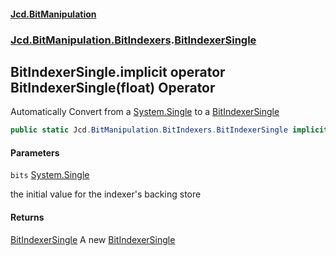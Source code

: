 #### [Jcd.BitManipulation](index.md 'index')
### [Jcd.BitManipulation.BitIndexers](Jcd.BitManipulation.BitIndexers.md 'Jcd.BitManipulation.BitIndexers').[BitIndexerSingle](Jcd.BitManipulation.BitIndexers.BitIndexerSingle.md 'Jcd.BitManipulation.BitIndexers.BitIndexerSingle')

## BitIndexerSingle.implicit operator BitIndexerSingle(float) Operator

Automatically Convert from a [System.Single](https://docs.microsoft.com/en-us/dotnet/api/System.Single 'System.Single')
to
a [BitIndexerSingle](Jcd.BitManipulation.BitIndexers.BitIndexerSingle.md 'Jcd.BitManipulation.BitIndexers.BitIndexerSingle')

```csharp
public static Jcd.BitManipulation.BitIndexers.BitIndexerSingle implicit operator BitIndexerSingle(float bits);
```
#### Parameters

<a name='Jcd.BitManipulation.BitIndexers.BitIndexerSingle.op_ImplicitJcd.BitManipulation.BitIndexers.BitIndexerSingle(float).bits'></a>

`bits` [System.Single](https://docs.microsoft.com/en-us/dotnet/api/System.Single 'System.Single')

the initial value for the indexer's backing store

#### Returns

[BitIndexerSingle](Jcd.BitManipulation.BitIndexers.BitIndexerSingle.md 'Jcd.BitManipulation.BitIndexers.BitIndexerSingle')
A
new [BitIndexerSingle](Jcd.BitManipulation.BitIndexers.BitIndexerSingle.md 'Jcd.BitManipulation.BitIndexers.BitIndexerSingle')